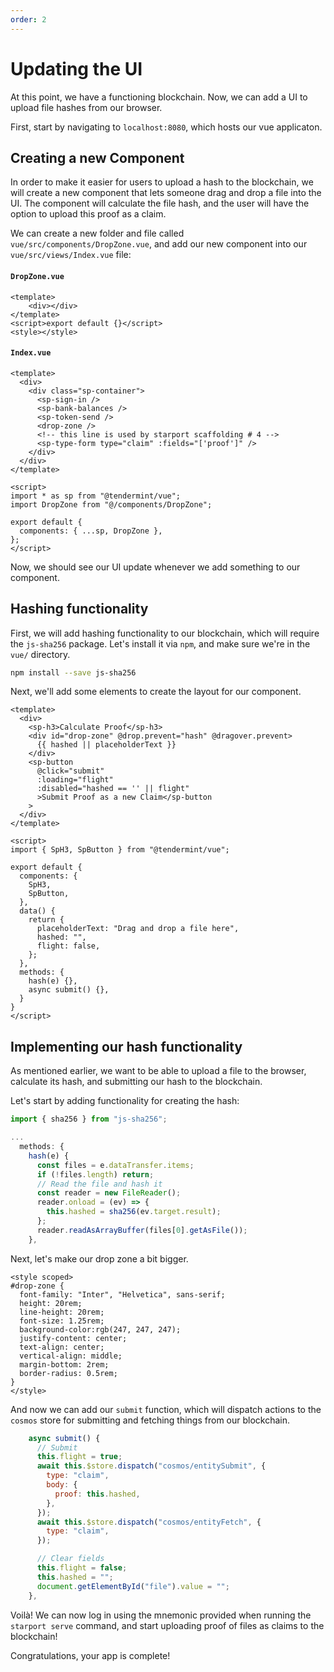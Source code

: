 ```yaml
---
order: 2
---
```


# Updating the UI

At this point, we have a functioning blockchain. Now, we can add a UI to upload file hashes from our browser.

First, start by navigating to `localhost:8080`, which hosts our vue applicaton.

## Creating a new Component

In order to make it easier for users to upload a hash to the blockchain, we will create a new component that lets someone drag and drop a file into the UI. The component will calculate the file hash, and the user will have the option to upload this proof as a claim.

We can create a new folder and file called `vue/src/components/DropZone.vue`, and add our new component into our `vue/src/views/Index.vue` file:

#### `DropZone.vue`
```vue
<template>
    <div></div>
</template>
<script>export default {}</script>
<style></style>
```

#### `Index.vue`
```vue
<template>
  <div>
    <div class="sp-container">
      <sp-sign-in />
      <sp-bank-balances />
      <sp-token-send />
      <drop-zone />
      <!-- this line is used by starport scaffolding # 4 -->
      <sp-type-form type="claim" :fields="['proof']" />
    </div>
  </div>
</template>

<script>
import * as sp from "@tendermint/vue";
import DropZone from "@/components/DropZone";

export default {
  components: { ...sp, DropZone },
};
</script>
```

Now, we should see our UI update whenever we add something to our component.


## Hashing functionality

First, we will add hashing functionality to our blockchain, which will require the `js-sha256` package. Let's install it via `npm`, and make sure we're in the `vue/` directory.

```sh
npm install --save js-sha256
```

Next, we'll add some elements to create the layout for our component.

```vue
<template>
  <div>
    <sp-h3>Calculate Proof</sp-h3>
    <div id="drop-zone" @drop.prevent="hash" @dragover.prevent>
      {{ hashed || placeholderText }}
    </div>
    <sp-button
      @click="submit"
      :loading="flight"
      :disabled="hashed == '' || flight"
      >Submit Proof as a new Claim</sp-button
    >
  </div>
</template>

<script>
import { SpH3, SpButton } from "@tendermint/vue";

export default {
  components: {
    SpH3,
    SpButton,
  },
  data() {
    return {
      placeholderText: "Drag and drop a file here",
      hashed: "",
      flight: false,
    };
  },
  methods: {
    hash(e) {},
    async submit() {},
  }
}
</script>
```

## Implementing our hash functionality

As mentioned earlier, we want to be able to upload a file to the browser, calculate its hash, and submitting our hash to the blockchain.

Let's start by adding functionality for creating the hash:

```js
import { sha256 } from "js-sha256";

...
  methods: {
    hash(e) {
      const files = e.dataTransfer.items;
      if (!files.length) return;
      // Read the file and hash it
      const reader = new FileReader();
      reader.onload = (ev) => {
        this.hashed = sha256(ev.target.result);
      };
      reader.readAsArrayBuffer(files[0].getAsFile());
    },
```

Next, let's make our drop zone a bit bigger.

```vue
<style scoped>
#drop-zone {
  font-family: "Inter", "Helvetica", sans-serif;
  height: 20rem;
  line-height: 20rem;
  font-size: 1.25rem;
  background-color:rgb(247, 247, 247);
  justify-content: center;
  text-align: center;
  vertical-align: middle;
  margin-bottom: 2rem;
  border-radius: 0.5rem;
}
</style>
```

And now we can add our `submit` function, which will dispatch actions to the `cosmos` store for submitting and fetching things from our blockchain.

```js
    async submit() {
      // Submit
      this.flight = true;
      await this.$store.dispatch("cosmos/entitySubmit", {
        type: "claim",
        body: {
          proof: this.hashed,
        },
      });
      await this.$store.dispatch("cosmos/entityFetch", {
        type: "claim",
      });

      // Clear fields
      this.flight = false;
      this.hashed = "";
      document.getElementById("file").value = "";
    },
```

Voilà! We can now log in using the mnemonic provided when running the `starport serve` command, and start uploading proof of files as claims to the blockchain!

Congratulations, your app is complete!
